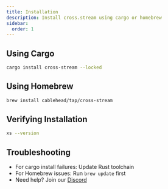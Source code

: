 ```yaml
---
title: Installation
description: Install cross.stream using cargo or homebrew
sidebar:
  order: 1
---
```


## Using Cargo

```sh
cargo install cross-stream --locked
```

## Using Homebrew

```sh
brew install cablehead/tap/cross-stream
```

## Verifying Installation

```sh
xs --version
```

## Troubleshooting

- For cargo install failures: Update Rust toolchain
- For Homebrew issues: Run `brew update` first
- Need help? Join our [Discord](https://discord.com/invite/YNbScHBHrh)
